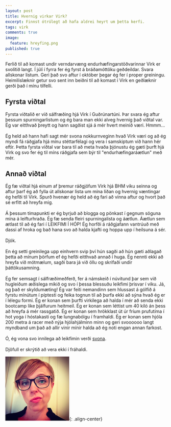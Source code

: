 ```yaml
---
layout: post
title: Hvernig virkar Virk?
excerpt: Finnst ótrúlegt að hafa aldrei heyrt um þetta kerfi.
tags: virk  
comments: true
image:
  feature: hreyfing.png
published: true
---
```


Ferlið til að komast undir verndarvæng endurhæfingarstöðvarinnar Virk er svolítið langt. Í júlí í fyrra fer ég fyrst á bráðamóttöku geðdeildar. Svara allskonar listum. Geri það svo aftur í október þegar ég fer í proper greiningu. Heimilislæknir getur svo sent inn beiðni  til að komast í Virk en geðlæknir gerði það í mínu tilfelli. 

## Fyrsta viðtal

Fyrsta viðtalið er við sálfræðing hjá Virk í Guðrúnartúni. Þar svara ég aftur þessum spurningarlistum og ég bara man ekki alveg hvernig það viðtal var. Ég var eitthvað þreytt og hann sagðist sjá á mér hvert meinið væri. Hmmm... 
 <br><br>
Ég held að hann hafi sagt mér svona nokkurnveginn hvað Virk væri og að ég myndi fá ráðgjafa hjá mínu stéttarfélagi og vera í samskiptum við hann hér eftir. Þetta fyrsta viðtal var bara til að meta hvaða þjónustu ég gæti þurft hjá Virk og svo fer ég til míns ráðgjafa sem býr til "endurhæfingaráætlun" með mér. 

## Annað viðtal

Ég fæ viðtal hjá einum af þremur ráðgjöfum Virk hjá BHM viku seinna og aftur þarf ég að fylla út allskonar lista um mína líðan og hvernig væntingar ég hefði til Virk. Spurð hvenær ég held að ég fari að vinna aftur og hvort það sé erfitt að hreyfa mig. 
 <br><br>
Á þessum tímapunkti er ég byrjuð að blogga og pönkast í gegnum söguna mína á leifturhraða. Ég fæ senda fleiri spurningalista og áætlun. Áætlun sem ætlast til að ég fari í LEIKFIMI Í HÓP! Ég horfði á ráðgjafann vantrúuð með dassi af hroka og bað hana svo að halda kjafti og hoppa upp í heilsuna á sér.<br><br> Djók.<br><br> En ég setti greinilega upp einhvern svip því hún sagði að hún gæti aðlagað þetta að mínum þörfum ef ég hefði eitthvað annað í huga. Ég nennti ekki að hreyfa við mótmælum, sagði bara já við öllu og skrifaði undir þáttökusamning. 
 <br><br>
Ég fer semsagt í sálfræðimeðferð, fer á námskeið í núvitund þar sem við hugleiðum æðislega mikið og svo í þessa blessuðu leikfimi þrisvar í viku. Já, og það er skyldumæting! Ég var feiti nemandinn sem hlussast á gólfið á fyrstu mínútum í píptesti og feika tognun til að þurfa ekki að sýna hvað ég er í lélegu formi. Ég er konan sem þurfti virkilega að halda í mér að senda ekki bootcamp like þjálfurum heitmeil. Ég er konan sem léttist um 40 kíló án þess að hreyfa á mér rassgatið. Ég er konan sem hrökklast út úr fríum prufutíma í hot yoga í hóstakasti og fæ lungnabólgu í framhaldi. Ég er konan sem hjóla 200 metra á racer með nýja hjólahjálminn minn og geri svoooooo langt myndband um það að allir vinir mínir halda að ég noti engan annan farkost. 
 <br><br>
 Ó, ég vona svo innilega að leikfimin verði [svona](https://www.youtube.com/watch?v=o-50GjySwew). 
  <br><br>
Djöfull er skrýtið að vera ekki í fráhaldi.  

![image-center](/images/biopic.png){: .align-center}

